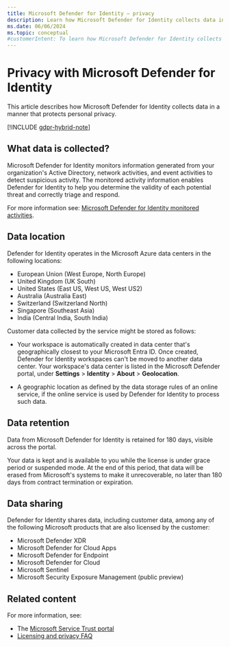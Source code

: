 ```yaml
---
title: Microsoft Defender for Identity – privacy
description: Learn how Microsoft Defender for Identity collects data in a manner that protects personal privacy.
ms.date: 06/06/2024
ms.topic: conceptual
#customerIntent: To learn how Microsoft Defender for Identity collects data in a manner that protects personal privacy.
---
```


# Privacy with Microsoft Defender for Identity

This article describes how Microsoft Defender for Identity collects data in a manner that protects personal privacy.

[!INCLUDE [gdpr-hybrid-note](../includes/gdpr-hybrid-note.md)]

## What data is collected?

Microsoft Defender for Identity monitors information generated from your organization's Active Directory, network activities, and event activities to detect suspicious activity. The monitored activity information enables Defender for Identity to help you determine the validity of each potential threat and correctly triage and respond.

For more information see: [Microsoft Defender for Identity monitored activities](monitored-activities.md).

## Data location

Defender for Identity operates in the Microsoft Azure data centers in the following locations:

- European Union (West Europe, North Europe)
- United Kingdom (UK South) 
- United States (East US, West US, West US2)
- Australia (Australia East)
- Switzerland (Switzerland North)
- Singapore (Southeast Asia)
- India (Central India, South India)

Customer data collected by the service might be stored as follows:

- Your workspace is automatically created in data center that's geographically closest to your Microsoft Entra ID. Once created, Defender for Identity workspaces can't be moved to another data center. Your workspace's data center is listed in the Microsoft Defender portal, under **Settings** > **Identity** > **About** > **Geolocation**.

- A geographic location as defined by the data storage rules of an online service, if the online service is used by Defender for Identity to process such data.

## Data retention

Data from Microsoft Defender for Identity is retained for 180 days, visible across the portal.  

Your data is kept and is available to you while the license is under grace period or suspended mode. At the end of this period, that data will be erased from Microsoft's systems to make it unrecoverable, no later than 180 days from contract termination or expiration. 

## Data sharing

Defender for Identity shares data, including customer data, among any of the following Microsoft products that are also licensed by the customer:

- Microsoft Defender XDR
- Microsoft Defender for Cloud Apps
- Microsoft Defender for Endpoint
- Microsoft Defender for Cloud
- Microsoft Sentinel
- Microsoft Security Exposure Management (public preview)

## Related content

For more information, see:

- The [Microsoft Service Trust portal](https://www.microsoft.com/en-us/trust-center/product-overview)
- [Licensing and privacy FAQ](technical-faq.yml#licensing-and-privacy)
